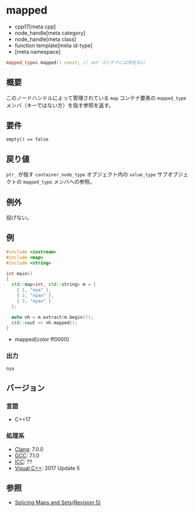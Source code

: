 # mapped
* cpp17[meta cpp]
* node_handle[meta category]
* node_handle[meta class]
* function template[meta id-type]
* [meta namespace]

```cpp
mapped_type& mapped() const; // set コンテナには存在ない
```

## 概要
このノードハンドルによって管理されている `map` コンテナ要素の `mapped_type` メンバ（キーではない方）を指す参照を返す。


## 要件
`empty() == false`


## 戻り値
`ptr_` が指す `container_node_type` オブジェクト内の `value_type` サブオブジェクトの `mapped_type` メンバへの参照。


## 例外
投げない。


## 例
```cpp example
#include <iostream>
#include <map>
#include <string>

int main()
{
  std::map<int, std::string> m = { 
    { 1, "nya" },
    { 2, "nyan" },
    { 3, "nyau" }
  };

  auto nh = m.extract(m.begin());
  std::cout << nh.mapped();
}
```
* mapped[color ff0000]


### 出力
```
nya
```

## バージョン
### 言語
- C++17

### 処理系
- [Clang](/implementation.md#clang): 7.0.0
- [GCC](/implementation.md#gcc): 7.1.0
- [ICC](/implementation.md#icc): ??
- [Visual C++](/implementation.md#visual_cpp): 2017 Update 5


## 参照
- [Splicing Maps and Sets(Revision 5)](http://www.open-std.org/jtc1/sc22/wg21/docs/papers/2016/p0083r3.pdf)
